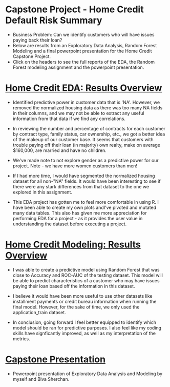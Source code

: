 # Capstone Project - Home Credit Default Risk Summary
- Business Problem: Can we identify customers who will have issues paying back their loan?
- Below are results from an Exploratory Data Analysis, Random Forest Modeling and a final powerpoint presentation for the Home Credit Capstone Project. 
- Click on the headers to see the full reports of the EDA, the Random Forest modeling assignment and the powerpoint presentation.

# [Home Credit EDA: Results Overview](https://clavitopaz.github.io/HomeCreditEDA/)
- Identified predictive power in customer data that is 'NA'. However, we removed the normalized housing data as there was too many NA fields in their columns, and we may not be able to extract any useful information from that data if we find any correlations.

- In reviewing the number and percentage of contracts for each customer by contract type, family status, car ownership, etc., we got a better idea of the makeup of our customer base. It seems that customers with trouble paying off their loan (in majority) own realty, make on average $160,000, are married and have no children. 

- We've made note to not explore gender as a predictive power for our project. Note - we have more women customers than men!

- If I had more time, I would have segmented the normalized housing dataset for all non-"NA" fields. It would have been interesting to see if there were any stark differences from that dataset to the one we explored in this assignment. 

- This EDA project has gotten me to feel more comfortable in using R. I have been able to create my own plots andI've pivoted and mutated many data tables. This also has given me more appreciation for performing EDA for a project - as it provides the user value in understanding the dataset before executing a project.

# [Home Credit Modeling: Results Overview](https://clavitopaz.github.io/HomeCreditModeling/)
- I was able to create a predictive model using Random Forest that was close to Accuracy and ROC-AUC of the testing dataset. This model will be able to predict characteristics of a customer who may have issues paying their loan based off the information in this dataset.

- I believe it would have been more useful to use other datasets like installment payments or credit bureau information when running the final model. However, for the sake of time, we only used the application_train dataset.

- In conclusion, going forward I feel better equipped to identify which model should be ran for predictive purposes. I also feel like my coding skills have signficantly improved, as well as my interpretation of the metrics.

# [Capstone Presentation](https://view.officeapps.live.com/op/view.aspx?src=https%3A%2F%2Fraw.githubusercontent.com%2Fclavitopaz%2FHomeCreditPresentation%2Fmain%2FCapstone%2520Presentation.pptx&wdOrigin=BROWSELINK)
- Powerpoint presentation of Exploratory Data Analysis and Modeling by myself and Biva Sherchan.
